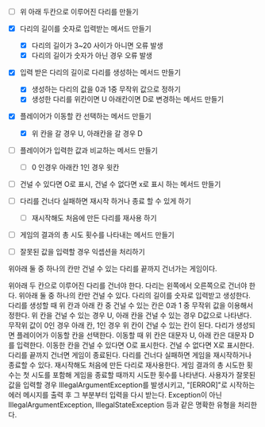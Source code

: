 * [ ] 위 아래 두칸으로 이루어진 다리를 만들기
* [x] 다리의 길이를 숫자로 입력받는 메서드 만들기
  * [x] 다리의 길이가 3~20 사이가 아니면 오류 발생
  * [x] 다리의 길이가 숫자가 아닌 경우 오류 발생
* [x] 입력 받은 다리의 길이로 다리를 생성하는 메서드 만들기
  * [x] 생성하는 다리의 값을 0과 1중 무작위 값으로 정하기
  * [x] 생성한 다리를 위칸이면 U 아래칸이면 D로 변경하는 메서드 만들기
* [x] 플레이어가 이동할 칸 선택하는 메서드 만들기
  * [x] 위 칸을 갈 경우 U, 아래칸을 갈 경우 D
* [ ] 플레이어가 입력한 값과 비교하는 메서드 만들기
  * [ ] 0 인경우 아래칸 1인 경우 윗칸
* [ ] 건널 수 있다면 O로 표시, 건널 수 없다면 x로 표시 하는 메서드 만들기
* [ ] 다리를 건너다 실패하면 재시작 하거나 종료 할 수 있게 하기
  * [ ] 재시작해도 처음에 만든 다리를 재사용 하기
* [ ] 게임의 결과의 총 시도 횟수를 나타내는 메서드 만들기
* [ ] 잘못된 값을 입력할 경우 익셉션을 처리하기





위아래 둘 중 하나의 칸만 건널 수 있는 다리를 끝까지 건너가는 게임이다.

위아래 두 칸으로 이루어진 다리를 건너야 한다.
다리는 왼쪽에서 오른쪽으로 건너야 한다.
위아래 둘 중 하나의 칸만 건널 수 있다.
다리의 길이를 숫자로 입력받고 생성한다.
다리를 생성할 때 위 칸과 아래 칸 중 건널 수 있는 칸은 0과 1 중 무작위 값을 이용해서 정한다.
위 칸을 건널 수 있는 경우 U, 아래 칸을 건널 수 있는 경우 D값으로 나타낸다.
무작위 값이 0인 경우 아래 칸, 1인 경우 위 칸이 건널 수 있는 칸이 된다.
다리가 생성되면 플레이어가 이동할 칸을 선택한다.
이동할 때 위 칸은 대문자 U, 아래 칸은 대문자 D를 입력한다.
이동한 칸을 건널 수 있다면 O로 표시한다. 건널 수 없다면 X로 표시한다.
다리를 끝까지 건너면 게임이 종료된다.
다리를 건너다 실패하면 게임을 재시작하거나 종료할 수 있다.
재시작해도 처음에 만든 다리로 재사용한다.
게임 결과의 총 시도한 횟수는 첫 시도를 포함해 게임을 종료할 때까지 시도한 횟수를 나타낸다.
사용자가 잘못된 값을 입력할 경우 IllegalArgumentException를 발생시키고, "[ERROR]"로 시작하는 에러 메시지를 출력 후 그 부분부터 입력을 다시 받는다.
Exception이 아닌 IllegalArgumentException, IllegalStateException 등과 같은 명확한 유형을 처리한다.